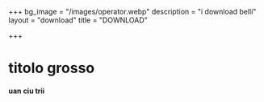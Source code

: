 +++
bg_image = "/images/operator.webp"
description = "i download belli"
layout = "download"
title = "DOWNLOAD"

+++
# titolo grosso

#### uan ciu trii